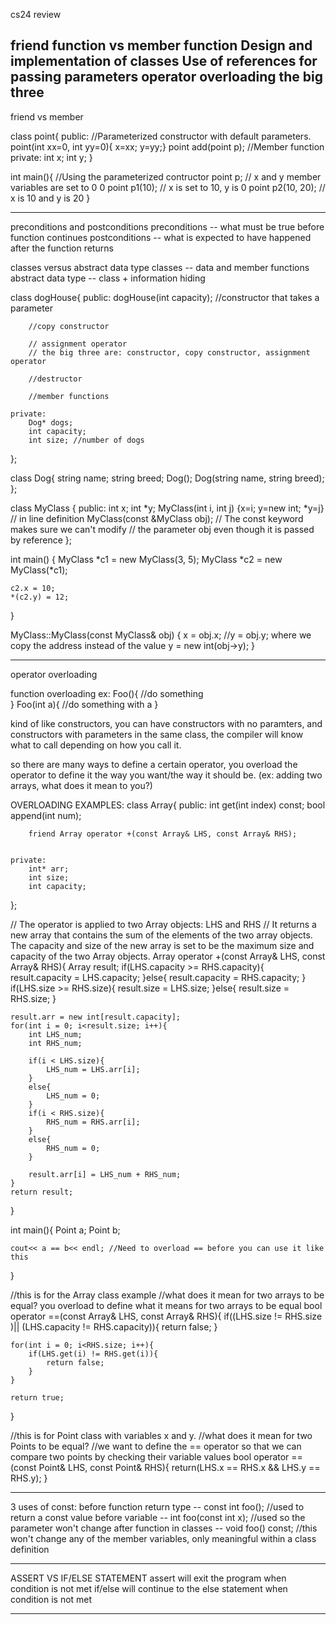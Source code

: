 cs24 review


friend function vs member function
Design and implementation of classes
Use of references for passing parameters
operator overloading 
the big three
--------------------------------------

friend vs member

class point{
	public:
	    //Parameterized constructor with default parameters. 
		point(int xx=0, int yy=0){ x=xx; y=yy;} 
		point add(point p); //Member function
	private:
		int x;
		int y;
}

int main(){
	//Using the parameterized contructor
	point p; // x and y member variables are set to 0 0
	point p1(10); // x is set to 10, y is 0
	point p2(10, 20); // x is 10 and y is 20
}

--------------------------------------
preconditions and postconditions 
preconditions -- what must be true before function continues
postconditions -- what is expected to have happened after the function returns

classes versus abstract data type
classes -- data and member functions
abstract data type -- class + information hiding

class dogHouse{
	public: 
		dogHouse(int capacity);     //constructor that takes a parameter
		 
		//copy constructor 
		
		// assignment operator 
		// the big three are: constructor, copy constructor, assignment operator

		//destructor

		//member functions

	private:
		Dog* dogs;
		int capacity;
		int size; //number of dogs


};

class Dog{
	string name;
	string breed;
	Dog();
	Dog(string name, string breed);
};



class MyClass {
 public:
	int x;
	int *y;
	MyClass(int i, int j) {x=i; y=new int; *y=j} // in line definition
	MyClass(const &MyClass obj); // The const keyword makes sure we can't modify 
                                 // the parameter obj even though it is passed by reference 
};

int main() {
	MyClass *c1 = new MyClass(3, 5);
	MyClass *c2 = new MyClass(*c1);

	c2.x = 10;
	*(c2.y) = 12;

}

MyClass::MyClass(const MyClass& obj) {
	x = obj.x;
	//y = obj.y;  where we copy the address instead of the value
	y = new int(obj->y);
}




--------------------------------------
operator overloading

function overloading ex:
Foo(){
	//do something	
}
Foo(int a){
	//do something with a
}

kind of like constructors, you can have constructors with no paramters, and constructors with parameters in the same class, the compiler will know what to call depending on how you call it. 

so there are many ways to define a certain operator, you overload the operator to define it the way you want/the way it should be. (ex: adding two arrays, what does it mean to you?)

OVERLOADING EXAMPLES:
class Array{
	public:
		int get(int index) const;
		bool append(int num);

		friend Array operator +(const Array& LHS, const Array& RHS);


	private:
		int* arr;
		int size;
		int capacity;
};

// The operator is applied to two Array objects: LHS and RHS
// It returns a new array that contains the sum of the elements of the two array objects. The capacity and size of the new array is set to be the maximum size and capacity of the two Array objects.
Array operator +(const Array& LHS, const Array& RHS){
	Array result;
	if(LHS.capacity >= RHS.capacity){
		result.capacity = LHS.capacity;
	}else{
		result.capacity = RHS.capacity;
	}
	if(LHS.size >= RHS.size){
		result.size = LHS.size;
	}else{
		result.size = RHS.size;
	}

	result.arr = new int[result.capacity];
	for(int i = 0; i<result.size; i++){
		int LHS_num;
		int RHS_num;

		if(i < LHS.size){
			LHS_num = LHS.arr[i];
		}
		else{
			LHS_num = 0;
		}
		if(i < RHS.size){
			RHS_num = RHS.arr[i];
		}
		else{
			RHS_num = 0;
		}

		result.arr[i] = LHS_num + RHS_num;
	}
	return result;
}




int main(){
	Point a; 
	Point b;

	cout<< a == b<< endl; //Need to overload == before you can use it like this

}


//this is for the Array class example
//what does it mean for two arrays to be equal? you overload to define what it means for two arrays to be equal
bool operator ==(const Array& LHS, const Array& RHS){
	if((LHS.size != RHS.size )|| (LHS.capacity != RHS.capacity)){
		return false;
	}

	for(int i = 0; i<RHS.size; i++){
		if(LHS.get(i) != RHS.get(i)){
			return false;
		}	
	}

	return true;

}

//this is for Point class with variables x and y.
//what does it mean for two Points to be equal?
//we want to define the == operator so that we can compare two points by checking their variable values 
bool operator ==(const Point& LHS, const Point& RHS){
	return(LHS.x == RHS.x && LHS.y == RHS.y);
}

------------------------------------------------------------
3 uses of const:
before function return type -- const int foo(); //used to return a const value
before variable -- int foo(const int x); //used so the parameter won't change
after function in classes -- void foo() const; //this won't change any of the member variables, only meaningful within a class definition
 									

------------------------------------------------------------
ASSERT VS IF/ELSE STATEMENT
assert will exit the program when condition is not met
if/else will continue to the else statement when condition is not met


------------------------------------------------------------
























